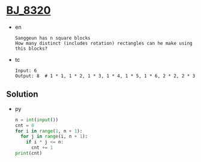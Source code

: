 # [BJ_8320](https://acmicpc.net/problem/8320)

* en

  ```en
  Sanggeun has n square blocks
  How many distinct (includes rotation) rectangles can he make using this blocks?
  ```

* tc

  ```tc
  Input: 6
  Output: 8  # 1 * 1, 1 * 2, 1 * 3, 1 * 4, 1 * 5, 1 * 6, 2 * 2, 2 * 3
  ```

## Solution

* py

  ```py
  n = int(input())
  cnt = 0
  for i in range(1, n + 1):
    for j in range(i, n + 1):
      if i * j <= n:
        cnt += 1
  print(cnt)
  ```
